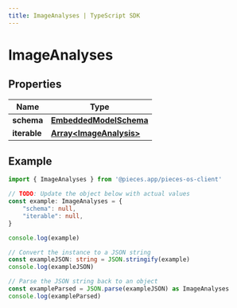 ```yaml
---
title: ImageAnalyses | TypeScript SDK
---
```



# ImageAnalyses


## Properties

Name | Type
------------ | -------------
**schema** | [**EmbeddedModelSchema**](EmbeddedModelSchema)
**iterable** | [**Array&lt;ImageAnalysis&gt;**](ImageAnalysis)

## Example

```typescript
import { ImageAnalyses } from '@pieces.app/pieces-os-client'

// TODO: Update the object below with actual values
const example: ImageAnalyses = {
    "schema": null,
    "iterable": null,
}

console.log(example)

// Convert the instance to a JSON string
const exampleJSON: string = JSON.stringify(example)
console.log(exampleJSON)

// Parse the JSON string back to an object
const exampleParsed = JSON.parse(exampleJSON) as ImageAnalyses
console.log(exampleParsed)
```


